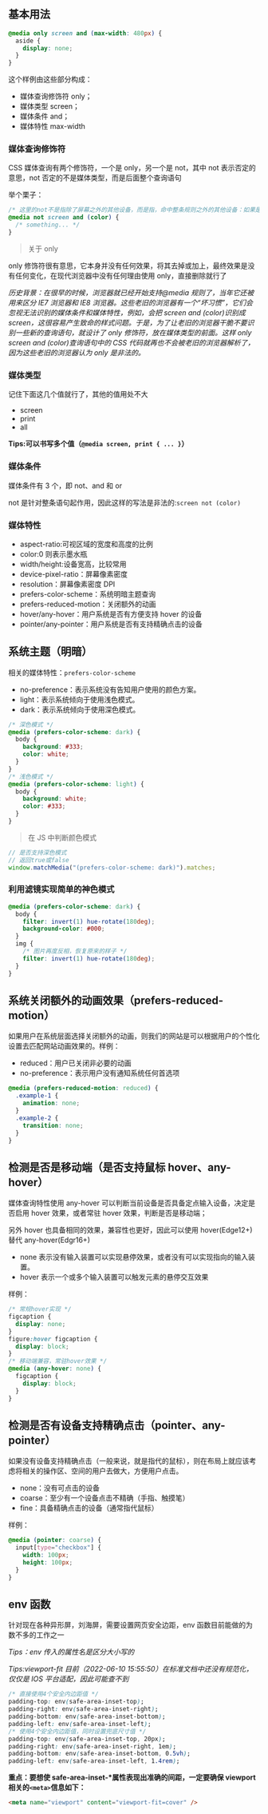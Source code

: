 ## 基本用法

```css
@media only screen and (max-width: 480px) {
  aside {
    display: none;
  }
}
```

这个样例由这些部分构成：

- 媒体查询修饰符 only；
- 媒体类型 screen；
- 媒体条件 and；
- 媒体特性 max-width

### 媒体查询修饰符

CSS 媒体查询有两个修饰符，一个是 only，另一个是 not，其中 not 表示否定的意思，not 否定的不是媒体类型，而是后面整个查询语句

举个栗子：

```css
/* 这里的not不是指除了屏幕之外的其他设备，而是指，命中整条规则之外的其他设备：如果是不是彩色屏幕则命中规则 */
@media not screen and (color) {
  /* something... */
}
```

> 关于 only

only 修饰符很有意思，它本身并没有任何效果，将其去掉或加上，最终效果是没有任何变化，在现代浏览器中没有任何理由使用 only，直接删除就行了

_历史背景：在很早的时候，浏览器就已经开始支持@media 规则了，当年它还被用来区分 IE7 浏览器和 IE8 浏览器。这些老旧的浏览器有一个“坏习惯”，它们会忽视无法识别的媒体条件和媒体特性，例如，会把 screen and (color)识别成 screen，这很容易产生致命的样式问题。于是，为了让老旧的浏览器干脆不要识别一些新的查询语句，就设计了 only 修饰符，放在媒体类型的前面。这样 only screen and (color)查询语句中的 CSS 代码就再也不会被老旧的浏览器解析了，因为这些老旧的浏览器认为 only 是非法的。_

### 媒体类型

记住下面这几个值就行了，其他的值用处不大

- screen
- print
- all

**Tips:可以书写多个值（`@media screen, print { ... }`）**

### 媒体条件

媒体条件有 3 个，即 not、and 和 or

not 是针对整条语句起作用，因此这样的写法是非法的:`screen not (color)`

### 媒体特性

- aspect-ratio:可视区域的宽度和高度的比例
- color:0 则表示墨水瓶
- width/height:设备宽高，比较常用
- device-pixel-ratio：屏幕像素密度
- resolution：屏幕像素密度 DPI
- prefers-color-scheme：系统明暗主题查询
- prefers-reduced-motion：关闭额外的动画
- hover/any-hover：用户系统是否有方便支持 hover 的设备
- pointer/any-pointer：用户系统是否有支持精确点击的设备

## 系统主题（明暗）

相关的媒体特性：`prefers-color-scheme`

- no-preference：表示系统没有告知用户使用的颜色方案。
- light：表示系统倾向于使用浅色模式。
- dark：表示系统倾向于使用深色模式。

```css
/* 深色模式 */
@media (prefers-color-scheme: dark) {
  body {
    background: #333;
    color: white;
  }
}
/* 浅色模式 */
@media (prefers-color-scheme: light) {
  body {
    background: white;
    color: #333;
  }
}
```

> 在 JS 中判断颜色模式

```js
// 是否支持深色模式
// 返回true或false
window.matchMedia("(prefers-color-scheme: dark)").matches;
```

### 利用滤镜实现简单的神色模式

```css
@media (prefers-color-scheme: dark) {
  body {
    filter: invert(1) hue-rotate(180deg);
    background-color: #000;
  }
  img {
    /* 图片再度反相，恢复原来的样子 */
    filter: invert(1) hue-rotate(180deg);
  }
}
```

## 系统关闭额外的动画效果（prefers-reduced-motion）

如果用户在系统层面选择关闭额外的动画，则我们的网站是可以根据用户的个性化设置去匹配网站动画效果的。样例：

- reduced：用户已关闭非必要的动画
- no-preference：表示用户没有通知系统任何首选项

```css
@media (prefers-reduced-motion: reduced) {
  .example-1 {
    animation: none;
  }
  .example-2 {
    transition: none;
  }
}
```

## 检测是否是移动端（是否支持鼠标 hover、any-hover）

媒体查询特性使用 any-hover 可以判断当前设备是否具备定点输入设备，决定是否启用 hover 效果，或者常驻 hover 效果，判断是否是移动端；

另外 hover 也具备相同的效果，兼容性也更好，因此可以使用 hover(Edge12+) 替代 any-hover(Edgr16+)

- none 表示没有输入装置可以实现悬停效果，或者没有可以实现指向的输入装置。
- hover 表示一个或多个输入装置可以触发元素的悬停交互效果

样例：

```css
/* 常规hover实现 */
figcaption {
  display: none;
}
figure:hover figcaption {
  display: block;
}
/* 移动端兼容，常驻hover效果 */
@media (any-hover: none) {
  figcaption {
    display: block;
  }
}
```

## 检测是否有设备支持精确点击（pointer、any-pointer）

如果没有设备支持精确点击（一般来说，就是指代的鼠标），则在布局上就应该考虑将相关的操作区、空间的用户去做大，方便用户点击。

- none：没有可点击的设备
- coarse：至少有一个设备点击不精确（手指、触摸笔）
- fine：具备精确点击的设备（通常指代鼠标）

样例：

```css
@media (pointer: coarse) {
  input[type="checkbox"] {
    width: 100px;
    height: 100px;
  }
}
```

## env 函数

针对现在各种异形屏，刘海屏，需要设置网页安全边距，env 函数目前能做的为数不多的工作之一

_Tips：env 传入的属性名是区分大小写的_

_Tips:viewport-fit 目前（2022-06-10 15:55:50）在标准文档中还没有规范化，仅仅是 IOS 平台适配，因此可能查不到_

```css
/* 直接使用4个安全内边距值 */
padding-top: env(safe-area-inset-top);
padding-right: env(safe-area-inset-right);
padding-bottom: env(safe-area-inset-bottom);
padding-left: env(safe-area-inset-left);
/* 使用4个安全内边距值，同时设置兜底尺寸值 */
padding-top: env(safe-area-inset-top, 20px);
padding-right: env(safe-area-inset-right, 1em);
padding-bottom: env(safe-area-inset-bottom, 0.5vh);
padding-left: env(safe-area-inset-left, 1.4rem);
```

**重点：要想使 safe-area-inset-\*属性表现出准确的间距，一定要确保 viewport 相关的`<meta>`信息如下：**

```html
<meta name="viewport" content="viewport-fit=cover" />
```

